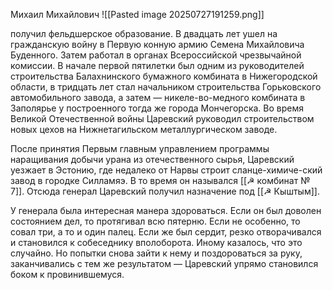 Михаил Михайлович
![[Pasted image 20250727191259.png]]

получил фельдшерское образование. В двадцать лет ушел на гражданскую войну в Первую конную армию Семена Михайловича Буденного. Затем работал в органах Всероссийской чрезвычайной комиссии. В начале первой пятилетки был одним из руководителей строительства Балахнинского бумажного комбината в Нижегородской области, в тридцать лет стал начальником строительства Горьковского автомобильного завода, а затем — никеле-во-медного комбината в Заполярье у построенного тогда же города Мончегорска. Во время Великой Отечественной войны Царевский руководил строительством новых цехов на Нижнетагильском металлургическом заводе.

После принятия Первым главным управлением программы наращивания добычи урана из отечественного сырья, Царевский уезжает в Эстонию, где недалеко от Нарвы строит сланце-химиче-ский завод в городке Силламяэ. В то время он назывался [[☭ комбинат № 7]]. Отсюда генерал Царевский получил назначение под [[☭ Кыштым]].


У генерала была интересная манера здороваться. Если он был доволен состоянием дел, то протягивал всю пятерню. Если не особенно, то совал три, а то и один палец. Если же был сердит, резко отворачивался и становился к собеседнику вполоборота. Иному казалось, что это случайно. Но попытки снова зайти к нему и поздороваться за руку, заканчивались с тем же результатом — Царевский упрямо становился боком к провинившемуся.